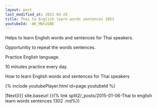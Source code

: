 ```yaml
---
layout: post
last_modified_at: 2021-03-29
title: Thai to English learn words sentences 1051 
youtubeId: -AK_Mbh2GNE
---
```

 
 
Helps to learn English words and sentences for Thai speakers.

Opportunitiy to repeat the words sentences. 

Practice English language. 
 
10 minutes practice every day. 
 
How to learn English words and sentences for Thai speakers 
 
{% include youtubePlayer.html id=page.youtubeId %}
 
 
[Next]({{ site.baseurl }}{% link  split2/_posts/2015-01-06-Thai to english learn words sentences 1302 .md%})
 
